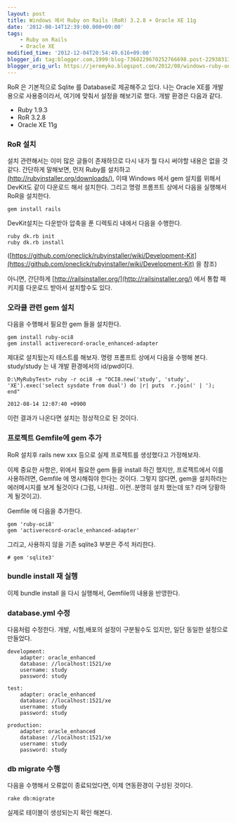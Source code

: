 ```yaml
---
layout: post
title: Windows 에서 Ruby on Rails (RoR) 3.2.8 + Oracle XE 11g
date: '2012-08-14T12:39:00.000+09:00'
tags:
    - Ruby on Rails
    - Oracle XE
modified_time: '2012-12-04T20:54:49.616+09:00'
blogger_id: tag:blogger.com,1999:blog-7360229670252766698.post-2293831300062100982
blogger_orig_url: https://jeremyko.blogspot.com/2012/08/windows-ruby-on-rails-ror-oracle-xe-11g.html
---
```


RoR 은 기본적으로 Sqlite 를 Database로 제공해주고 있다. 나는 Oracle XE를 개발용으로 사용중이라서, 여기에 맞춰서 설정을 해보기로 했다. 개발 환경은 다음과 같다.

-   Ruby 1.9.3
-   RoR 3.2.8
-   Oracle XE 11g

### RoR 설치

설치 관련해서는 이미 많은 글들이 존재하므로 다시 내가 뭘 다시 써야할 내용은 없을 것 같다. 간단하게 말해보면, 먼저 Ruby를 설치하고 [(http://rubyinstaller.org/downloads/)](http://rubyinstaller.org/downloads/), 이때 Windows 에서 gem 설치를 위해서 DevKit도 같이 다운로드 해서 설치한다. 그리고 명령 프롬프트 상에서 다음을 실행해서 RoR을 설치한다.

    gem install rails

DevKit설치는 다운받아 압축을 푼 디렉토리 내에서 다음을 수행한다.

    ruby dk.rb init
    ruby dk.rb install

([https://github.com/oneclick/rubyinstaller/wiki/Development-Kit](https://github.com/oneclick/rubyinstaller/wiki/Development-Kit) 을 참조)

아니면, 간단하게 [http://railsinstaller.org/](http://railsinstaller.org/) 에서 통합 패키지를 다운로드 받아서 설치할수도 있다.

### 오라클 관련 gem 설치

다음을 수행해서 필요한 gem 들을 설치한다.

    gem install ruby-oci8
    gem install activerecord-oracle_enhanced-adapter

제대로 설치됬는지 테스트를 해보자. 명령 프롬프트 상에서 다음을 수행해 본다. study/study 는 내 개발 환경에서의 id/pwd이다.

    D:\MyRubyTest> ruby -r oci8 -e "OCI8.new('study', 'study', 'XE').exec('select sysdate from dual') do |r| puts  r.join(' | '); end"

    2012-08-14 12:07:40 +0900

이런 결과가 나온다면 설치는 정상적으로 된 것이다.

### 프로젝트 Gemfile에 gem 추가

RoR 설치후 rails new xxx 등으로 실제 프로젝트를 생성했다고 가정해보자.

이제 중요한 사항은, 위에서 필요한 gem 들을 install 하긴 했지만, 프로젝트에서 이를 사용하려면, Gemfile 에 명시해줘야 한다는 것이다. 그렇지 않다면, gem을 설치하라는 에러메시지를 보게 될것이다 (그럼, 나처럼.. 이런..분명히 설치 했는데 또? 라며 당황하게 될것이고).

Gemfile 에 다음을 추가한다.

    gem 'ruby-oci8'
    gem 'activerecord-oracle_enhanced-adapter'

그리고, 사용하지 않을 기존 sqlite3 부분은 주석 처리한다.

    # gem 'sqlite3'

### bundle install 재 실행

이제 bundle install 을 다시 실행해서, Gemfile의 내용을 반영한다.

### database.yml 수정

다음처럼 수정한다. 개발, 시험,배포의 설정이 구분될수도 있지만, 일단 동일한 설정으로 만들었다.

    development:
        adapter: oracle_enhanced
        database: //localhost:1521/xe
        username: study
        password: study

    test:
        adapter: oracle_enhanced
        database: //localhost:1521/xe
        username: study
        password: study

    production:
        adapter: oracle_enhanced
        database: //localhost:1521/xe
        username: study
        password: study

### db migrate 수행

다음을 수행해서 오류없이 종료되었다면, 이제 연동환경이 구성된 것이다.

    rake db:migrate

실제로 테이블이 생성되는지 확인 해본다.
